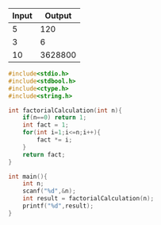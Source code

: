 | Input | Output  |
| ----- | ------- |
| 5     | 120     |
| 3     | 6       |
| 10    | 3628800 |

```c
#include<stdio.h>
#include<stdbool.h>
#include<ctype.h>
#include<string.h>

int factorialCalculation(int n){
    if(n==0) return 1;
    int fact = 1;
    for(int i=1;i<=n;i++){
        fact *= i; 
    }
    return fact;
}

int main(){
    int n;
    scanf("%d",&n);
    int result = factorialCalculation(n);
    printf("%d",result);
}
```